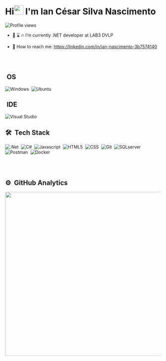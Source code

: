 

<h1 align="left">Hi<img src="https://raw.githubusercontent.com/KaueMarques/KaueMarques/master/hi.gif" width="30px"> I'm Ian César Silva Nascimento</h1>
<p align="left"> <img src="https://komarev.com/ghpvc/?username=IanCesarSilvaNascimento&color=yellow" alt="Profile views" /> </p>

- 	:rocket:	:hourglass: 	:fire: I’m currently .NET developer at LAB3 DVLP 

- :house_with_garden: How to reach me: https://linkedin.com/in/ian-nascimento-3b7574140

<br><br>

##  &nbsp;OS

![Windows](https://img.shields.io/badge/Windows-0078D6?style=flat&logo=windows&logoColor=white)&nbsp;
![Ubuntu](https://img.shields.io/badge/Ubuntu-E95420?style=flat&logo=ubuntu&logoColor=white)&nbsp;

##  &nbsp;IDE

![Visual Studio](	https://img.shields.io/badge/Visual_Studio-5C2D91?style=flat&logo=visual%20studio&logoColor=white)&nbsp;




## 🛠 &nbsp;Tech Stack
![.Net](https://img.shields.io/badge/-.NET-05122A?style=flat&logo=.net)&nbsp;
![C#](https://img.shields.io/badge/-Csharp-05122A?style=flat&logo=csharp)&nbsp;
![Javascript](https://img.shields.io/badge/-Javascript-05122A?style=flat&logo=javascript)&nbsp;
![HTML5](https://img.shields.io/badge/-HTML-05122A?style=flat&logo=HTML5)&nbsp;
![CSS](https://img.shields.io/badge/-CSS-05122A?style=flat&logo=CSS3&logoColor=1572B6)&nbsp;
![Git](https://img.shields.io/badge/-Git-05122A?style=flat&logo=git)&nbsp;
![SQLserver](https://img.shields.io/badge/Microsoft%20SQL%20Server-CC2927?style=flat&logo=microsoft%20sql%20server&logoColor=white)&nbsp;
![Postman](https://img.shields.io/badge/-Postman-05122A?style=flat&logo=postman)&nbsp;
![Docker](https://img.shields.io/badge/-Docker-05122A?style=flat&logo=docker)&nbsp;



<br><br>

## ⚙️ &nbsp;GitHub Analytics

<p align="left">
<img width="530em" src="https://github-readme-stats.vercel.app/api/top-langs/?username=IanCesarSilvaNascimento&layout=compact&theme=vision-friendly-dark&hide=python,c,makefile,assembly"/>
</p>



<br><br>




